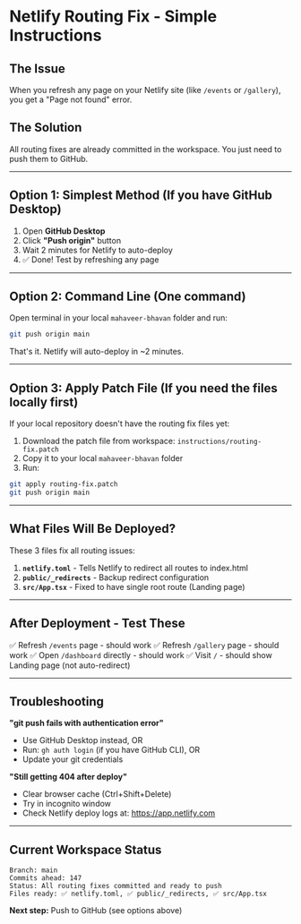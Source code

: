 # Netlify Routing Fix - Simple Instructions

## The Issue
When you refresh any page on your Netlify site (like `/events` or `/gallery`), you get a "Page not found" error.

## The Solution
All routing fixes are already committed in the workspace. You just need to push them to GitHub.

---

## Option 1: Simplest Method (If you have GitHub Desktop)

1. Open **GitHub Desktop**
2. Click **"Push origin"** button
3. Wait 2 minutes for Netlify to auto-deploy
4. ✅ Done! Test by refreshing any page

---

## Option 2: Command Line (One command)

Open terminal in your local `mahaveer-bhavan` folder and run:

```bash
git push origin main
```

That's it. Netlify will auto-deploy in ~2 minutes.

---

## Option 3: Apply Patch File (If you need the files locally first)

If your local repository doesn't have the routing fix files yet:

1. Download the patch file from workspace: `instructions/routing-fix.patch`
2. Copy it to your local `mahaveer-bhavan` folder
3. Run:
```bash
git apply routing-fix.patch
git push origin main
```

---

## What Files Will Be Deployed?

These 3 files fix all routing issues:

1. **`netlify.toml`** - Tells Netlify to redirect all routes to index.html
2. **`public/_redirects`** - Backup redirect configuration
3. **`src/App.tsx`** - Fixed to have single root route (Landing page)

---

## After Deployment - Test These

✅ Refresh `/events` page - should work
✅ Refresh `/gallery` page - should work
✅ Open `/dashboard` directly - should work
✅ Visit `/` - should show Landing page (not auto-redirect)

---

## Troubleshooting

**"git push fails with authentication error"**
- Use GitHub Desktop instead, OR
- Run: `gh auth login` (if you have GitHub CLI), OR
- Update your git credentials

**"Still getting 404 after deploy"**
- Clear browser cache (Ctrl+Shift+Delete)
- Try in incognito window
- Check Netlify deploy logs at: https://app.netlify.com

---

## Current Workspace Status

```
Branch: main
Commits ahead: 147
Status: All routing fixes committed and ready to push
Files ready: ✅ netlify.toml, ✅ public/_redirects, ✅ src/App.tsx
```

**Next step:** Push to GitHub (see options above)

